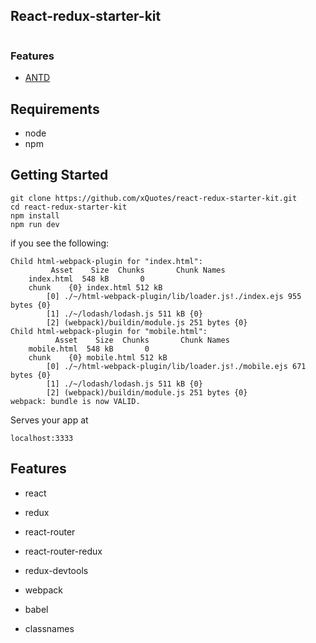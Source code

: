 ## React-redux-starter-kit

![]()

### Features
- [ANTD](http://ant.design/)

## Requirements

- node
- npm

## Getting Started

```
git clone https://github.com/xQuotes/react-redux-starter-kit.git
cd react-redux-starter-kit
npm install
npm run dev
```

if you see the following:

```
Child html-webpack-plugin for "index.html":
         Asset    Size  Chunks       Chunk Names
    index.html  548 kB       0
    chunk    {0} index.html 512 kB
        [0] ./~/html-webpack-plugin/lib/loader.js!./index.ejs 955 bytes {0}
        [1] ./~/lodash/lodash.js 511 kB {0}
        [2] (webpack)/buildin/module.js 251 bytes {0}
Child html-webpack-plugin for "mobile.html":
          Asset    Size  Chunks       Chunk Names
    mobile.html  548 kB       0
    chunk    {0} mobile.html 512 kB
        [0] ./~/html-webpack-plugin/lib/loader.js!./mobile.ejs 671 bytes {0}
        [1] ./~/lodash/lodash.js 511 kB {0}
        [2] (webpack)/buildin/module.js 251 bytes {0}
webpack: bundle is now VALID.
```

Serves your app at 
```
localhost:3333
```

## Features

* react
* redux
* react-router
* react-router-redux

* redux-devtools
* webpack
* babel
* classnames